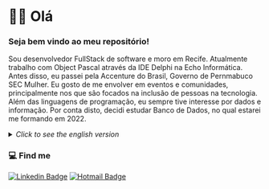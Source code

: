 # :man_technologist: Olá


### Seja bem vindo ao meu repositório! 

Sou desenvolvedor FullStack de software e moro em Recife. Atualmente trabalho com Object Pascal através da IDE Delphi na Echo Informática. Antes disso, eu passei pela Accenture do Brasil, Governo de Pernmabuco SEC Mulher.
Eu gosto de me envolver em eventos e comunidades, principalmente nos que são focados na inclusão de pessoas na tecnologia.
Além das linguagens de programação, eu sempre tive interesse por dados e informação. Por conta disto, decidi estudar Banco de Dados, no qual estarei me formando em 2022.

<details>
  
<summary><i>Click to see the english version</i> </summary>

I'm a FullStack software developer and I live in Recife. I currently work with Object Pascal through IDE Delphi at Echo Informática. Before that, I worked at Accenture do Brasil, Government of Pernmabuco SEC Mulher.
I like to get involved in events and communities, especially those that are focused on including people in technology.
In addition to programming languages, I have always been interested in data and information. Because of this, I decided to study Database, which I will be graduating in 2022.

</details>

### 💻 Find me

[![Linkedin Badge](https://img.shields.io/badge/-Higor-blue?style=flat-square&logo=Linkedin&logoColor=white&link=https://www.linkedin.com/in/higorblandes/)](https://www.linkedin.com/in/higorblandes/)
[![Hotmail Badge](https://img.shields.io/badge/-MailMe-0078D4?style=flat-square&logo=microsoft-outlook&logoColor=white&link=mailto:higorblands@hotmail.com)](mailto:higorblands@hotmail.com)
